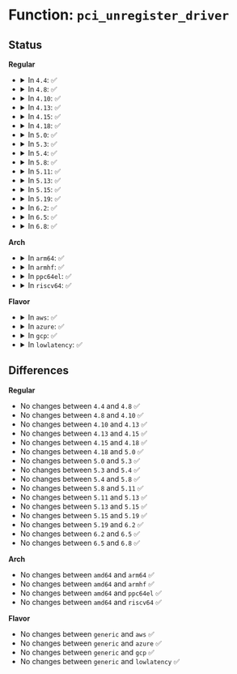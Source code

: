 # Function: <code>pci_unregister_driver</code>

## Status
<b>Regular</b>
<ul>
<li>
<details>
<summary>In <code>4.4</code>: ✅</summary>

```c
void pci_unregister_driver(struct pci_driver *drv);
```

**Collision:** Unique Global

**Inline:** No

**Transformation:** False

**Instances:**

```
In drivers/pci/pci-driver.c (ffffffff81438d90)
Location: drivers/pci/pci-driver.c:1305
Inline: False
Direct callers:
  - arch/x86/platform/intel/iosf_mbi.c:iosf_mbi_exit
  - drivers/video/fbdev/imsttfb.c:imsttfb_exit
  - drivers/video/fbdev/asiliantfb.c:asiliantfb_exit
  - drivers/virtio/virtio_pci_common.c:virtio_pci_driver_exit
  - drivers/tty/serial/8250/8250_pci.c:serial_pci_driver_exit
  - drivers/char/agp/intel-agp.c:agp_intel_cleanup
  - drivers/char/agp/via-agp.c:agp_via_cleanup
  - drivers/ata/ata_piix.c:piix_exit
  - drivers/ata/pata_sis.c:sis_pci_driver_exit
  - drivers/ata/ata_generic.c:ata_generic_pci_driver_exit
  - drivers/usb/dwc2/pci.c:dwc2_pci_driver_exit
  - drivers/usb/host/ehci-pci.c:ehci_pci_cleanup
  - drivers/usb/host/ohci-pci.c:ohci_pci_cleanup
  - drivers/usb/host/uhci-hcd.c:uhci_hcd_cleanup
  - drivers/usb/host/xhci-pci.c:xhci_pci_exit
```
**Symbols:**

```
ffffffff81438d90-ffffffff81438e1a: pci_unregister_driver (STB_GLOBAL)
```
</details>
</li>
<li>
<details>
<summary>In <code>4.8</code>: ✅</summary>

```c
void pci_unregister_driver(struct pci_driver *drv);
```

**Collision:** Unique Global

**Inline:** No

**Transformation:** False

**Instances:**

```
In drivers/pci/pci-driver.c (ffffffff81484c50)
Location: drivers/pci/pci-driver.c:1302
Inline: False
Direct callers:
  - arch/x86/platform/intel/iosf_mbi.c:iosf_mbi_exit
  - drivers/video/fbdev/imsttfb.c:imsttfb_exit
  - drivers/video/fbdev/asiliantfb.c:asiliantfb_exit
  - drivers/virtio/virtio_pci_common.c:virtio_pci_driver_exit
  - drivers/tty/serial/8250/8250_pci.c:serial_pci_driver_exit
  - drivers/char/agp/intel-agp.c:agp_intel_cleanup
  - drivers/char/agp/via-agp.c:agp_via_cleanup
  - drivers/ata/ata_piix.c:piix_exit
  - drivers/ata/pata_sis.c:sis_pci_driver_exit
  - drivers/ata/ata_generic.c:ata_generic_pci_driver_exit
  - drivers/usb/host/ehci-pci.c:ehci_pci_cleanup
  - drivers/usb/host/ohci-pci.c:ohci_pci_cleanup
  - drivers/usb/host/uhci-hcd.c:uhci_hcd_cleanup
  - drivers/usb/host/xhci-pci.c:xhci_pci_exit
```
**Symbols:**

```
ffffffff81484c50-ffffffff81484ce3: pci_unregister_driver (STB_GLOBAL)
```
</details>
</li>
<li>
<details>
<summary>In <code>4.10</code>: ✅</summary>

```c
void pci_unregister_driver(struct pci_driver *drv);
```

**Collision:** Unique Global

**Inline:** No

**Transformation:** False

**Instances:**

```
In drivers/pci/pci-driver.c (ffffffff814a63d0)
Location: drivers/pci/pci-driver.c:1311
Inline: False
Direct callers:
  - arch/x86/platform/intel/iosf_mbi.c:iosf_mbi_exit
  - drivers/video/fbdev/imsttfb.c:imsttfb_exit
  - drivers/video/fbdev/asiliantfb.c:asiliantfb_exit
  - drivers/virtio/virtio_pci_common.c:virtio_pci_driver_exit
  - drivers/tty/serial/8250/8250_pci.c:serial_pci_driver_exit
  - drivers/char/agp/intel-agp.c:agp_intel_cleanup
  - drivers/char/agp/via-agp.c:agp_via_cleanup
  - drivers/ata/ata_piix.c:piix_exit
  - drivers/ata/pata_sis.c:sis_pci_driver_exit
  - drivers/ata/ata_generic.c:ata_generic_pci_driver_exit
  - drivers/usb/host/ehci-pci.c:ehci_pci_cleanup
  - drivers/usb/host/ohci-pci.c:ohci_pci_cleanup
  - drivers/usb/host/uhci-hcd.c:uhci_hcd_cleanup
  - drivers/usb/host/xhci-pci.c:xhci_pci_exit
```
**Symbols:**

```
ffffffff814a63d0-ffffffff814a6463: pci_unregister_driver (STB_GLOBAL)
```
</details>
</li>
<li>
<details>
<summary>In <code>4.13</code>: ✅</summary>

```c
void pci_unregister_driver(struct pci_driver *drv);
```

**Collision:** Unique Global

**Inline:** No

**Transformation:** False

**Instances:**

```
In drivers/pci/pci-driver.c (ffffffff814b0370)
Location: drivers/pci/pci-driver.c:1329
Inline: False
Direct callers:
  - arch/x86/platform/intel/iosf_mbi.c:iosf_mbi_exit
  - drivers/video/fbdev/imsttfb.c:imsttfb_exit
  - drivers/video/fbdev/asiliantfb.c:asiliantfb_exit
  - drivers/virtio/virtio_pci_common.c:virtio_pci_driver_exit
  - drivers/tty/serial/8250/8250_pci.c:serial_pci_driver_exit
  - drivers/char/agp/intel-agp.c:agp_intel_cleanup
  - drivers/char/agp/via-agp.c:agp_via_cleanup
  - drivers/ata/ata_piix.c:piix_exit
  - drivers/ata/pata_sis.c:sis_pci_driver_exit
  - drivers/ata/ata_generic.c:ata_generic_pci_driver_exit
  - drivers/usb/host/ehci-pci.c:ehci_pci_cleanup
  - drivers/usb/host/ohci-pci.c:ohci_pci_cleanup
  - drivers/usb/host/uhci-hcd.c:uhci_hcd_cleanup
  - drivers/usb/host/xhci-pci.c:xhci_pci_exit
```
**Symbols:**

```
ffffffff814b0370-ffffffff814b040d: pci_unregister_driver (STB_GLOBAL)
```
</details>
</li>
<li>
<details>
<summary>In <code>4.15</code>: ✅</summary>

```c
void pci_unregister_driver(struct pci_driver *drv);
```

**Collision:** Unique Global

**Inline:** No

**Transformation:** False

**Instances:**

```
In drivers/pci/pci-driver.c (ffffffff814ef8b0)
Location: drivers/pci/pci-driver.c:1398
Inline: False
Direct callers:
  - arch/x86/platform/intel/iosf_mbi.c:iosf_mbi_exit
  - drivers/video/fbdev/imsttfb.c:imsttfb_exit
  - drivers/video/fbdev/asiliantfb.c:asiliantfb_exit
  - drivers/virtio/virtio_pci_common.c:virtio_pci_driver_exit
  - drivers/tty/serial/8250/8250_pci.c:serial_pci_driver_exit
  - drivers/char/agp/intel-agp.c:agp_intel_cleanup
  - drivers/char/agp/via-agp.c:agp_via_cleanup
  - drivers/ata/ata_piix.c:piix_exit
  - drivers/ata/pata_sis.c:sis_pci_driver_exit
  - drivers/ata/ata_generic.c:ata_generic_pci_driver_exit
  - drivers/usb/host/ehci-pci.c:ehci_pci_cleanup
  - drivers/usb/host/ohci-pci.c:ohci_pci_cleanup
  - drivers/usb/host/uhci-hcd.c:uhci_hcd_cleanup
  - drivers/usb/host/xhci-pci.c:xhci_pci_exit
```
**Symbols:**

```
ffffffff814ef8b0-ffffffff814ef94d: pci_unregister_driver (STB_GLOBAL)
```
</details>
</li>
<li>
<details>
<summary>In <code>4.18</code>: ✅</summary>

```c
void pci_unregister_driver(struct pci_driver *drv);
```

**Collision:** Unique Global

**Inline:** No

**Transformation:** False

**Instances:**

```
In drivers/pci/pci-driver.c (ffffffff81521580)
Location: drivers/pci/pci-driver.c:1419
Inline: False
Direct callers:
  - arch/x86/platform/intel/iosf_mbi.c:iosf_mbi_exit
  - drivers/pwm/pwm-lpss-pci.c:pwm_lpss_driver_pci_exit
  - drivers/pci/hotplug/shpchp_core.c:shpcd_cleanup
  - drivers/video/fbdev/imsttfb.c:imsttfb_exit
  - drivers/video/fbdev/asiliantfb.c:asiliantfb_exit
  - drivers/virtio/virtio_pci_common.c:virtio_pci_driver_exit
  - drivers/tty/serial/8250/8250_pci.c:serial_pci_driver_exit
  - drivers/char/agp/amd64-agp.c:agp_amd64_cleanup
  - drivers/char/agp/amd64-agp.c:agp_amd64_init
  - drivers/char/agp/amd64-agp.c:agp_amd64_init
  - drivers/char/agp/intel-agp.c:agp_intel_cleanup
  - drivers/char/agp/via-agp.c:agp_via_cleanup
  - drivers/ata/ata_piix.c:piix_exit
  - drivers/ata/pata_sis.c:sis_pci_driver_exit
  - drivers/ata/ata_generic.c:ata_generic_pci_driver_exit
  - drivers/usb/host/ehci-pci.c:ehci_pci_cleanup
  - drivers/usb/host/ohci-pci.c:ohci_pci_cleanup
  - drivers/usb/host/uhci-hcd.c:uhci_hcd_cleanup
  - drivers/usb/host/xhci-pci.c:xhci_pci_exit
  - drivers/i2c/busses/i2c-amd-pci-mp2.c:amd_mp2_pci_driver_exit
```
**Symbols:**

```
ffffffff81521580-ffffffff8152161c: pci_unregister_driver (STB_GLOBAL)
```
</details>
</li>
<li>
<details>
<summary>In <code>5.0</code>: ✅</summary>

```c
void pci_unregister_driver(struct pci_driver *drv);
```

**Collision:** Unique Global

**Inline:** No

**Transformation:** False

**Instances:**

```
In drivers/pci/pci-driver.c (ffffffff81536fc0)
Location: drivers/pci/pci-driver.c:1416
Inline: False
Direct callers:
  - arch/x86/platform/intel/iosf_mbi.c:iosf_mbi_exit
  - drivers/pwm/pwm-lpss-pci.c:pwm_lpss_driver_pci_exit
  - drivers/pci/hotplug/shpchp_core.c:shpcd_cleanup
  - drivers/video/fbdev/imsttfb.c:imsttfb_exit
  - drivers/video/fbdev/asiliantfb.c:asiliantfb_exit
  - drivers/virtio/virtio_pci_common.c:virtio_pci_driver_exit
  - drivers/tty/serial/8250/8250_pci.c:serial_pci_driver_exit
  - drivers/char/agp/amd64-agp.c:agp_amd64_cleanup
  - drivers/char/agp/amd64-agp.c:agp_amd64_init
  - drivers/char/agp/amd64-agp.c:agp_amd64_init
  - drivers/char/agp/intel-agp.c:agp_intel_cleanup
  - drivers/char/agp/via-agp.c:agp_via_cleanup
  - drivers/ata/ata_piix.c:piix_exit
  - drivers/ata/pata_sis.c:sis_pci_driver_exit
  - drivers/ata/ata_generic.c:ata_generic_pci_driver_exit
  - drivers/usb/host/ehci-pci.c:ehci_pci_cleanup
  - drivers/usb/host/ohci-pci.c:ohci_pci_cleanup
  - drivers/usb/host/uhci-hcd.c:uhci_hcd_cleanup
  - drivers/usb/host/xhci-pci.c:xhci_pci_exit
```
**Symbols:**

```
ffffffff81536fc0-ffffffff8153705c: pci_unregister_driver (STB_GLOBAL)
```
</details>
</li>
<li>
<details>
<summary>In <code>5.3</code>: ✅</summary>

```c
void pci_unregister_driver(struct pci_driver *drv);
```

**Collision:** Unique Global

**Inline:** No

**Transformation:** False

**Instances:**

```
In drivers/pci/pci-driver.c (ffffffff81566930)
Location: drivers/pci/pci-driver.c:1450
Inline: False
Direct callers:
  - arch/x86/platform/intel/iosf_mbi.c:iosf_mbi_exit
  - drivers/pwm/pwm-lpss-pci.c:pwm_lpss_driver_pci_exit
  - drivers/pci/hotplug/shpchp_core.c:shpcd_cleanup
  - drivers/video/fbdev/imsttfb.c:imsttfb_exit
  - drivers/video/fbdev/asiliantfb.c:asiliantfb_exit
  - drivers/virtio/virtio_pci_common.c:virtio_pci_driver_exit
  - drivers/tty/serial/8250/8250_pci.c:serial_pci_driver_exit
  - drivers/char/agp/amd64-agp.c:agp_amd64_cleanup
  - drivers/char/agp/amd64-agp.c:agp_amd64_init
  - drivers/char/agp/amd64-agp.c:agp_amd64_init
  - drivers/char/agp/intel-agp.c:agp_intel_cleanup
  - drivers/char/agp/via-agp.c:agp_via_cleanup
  - drivers/ata/ata_piix.c:piix_exit
  - drivers/ata/pata_sis.c:sis_pci_driver_exit
  - drivers/ata/ata_generic.c:ata_generic_pci_driver_exit
  - drivers/usb/host/ehci-pci.c:ehci_pci_cleanup
  - drivers/usb/host/ohci-pci.c:ohci_pci_cleanup
  - drivers/usb/host/uhci-hcd.c:uhci_hcd_cleanup
  - drivers/usb/host/xhci-pci.c:xhci_pci_exit
```
**Symbols:**

```
ffffffff81566930-ffffffff815669bc: pci_unregister_driver (STB_GLOBAL)
```
</details>
</li>
<li>
<details>
<summary>In <code>5.4</code>: ✅</summary>

```c
void pci_unregister_driver(struct pci_driver *drv);
```

**Collision:** Unique Global

**Inline:** No

**Transformation:** False

**Instances:**

```
In drivers/pci/pci-driver.c (ffffffff81587c90)
Location: drivers/pci/pci-driver.c:1463
Inline: False
Direct callers:
  - arch/x86/platform/intel/iosf_mbi.c:iosf_mbi_exit
  - drivers/pwm/pwm-lpss-pci.c:pwm_lpss_driver_pci_exit
  - drivers/pci/hotplug/shpchp_core.c:shpcd_cleanup
  - drivers/video/fbdev/imsttfb.c:imsttfb_exit
  - drivers/video/fbdev/asiliantfb.c:asiliantfb_exit
  - drivers/virtio/virtio_pci_common.c:virtio_pci_driver_exit
  - drivers/tty/serial/8250/8250_pci.c:serial_pci_driver_exit
  - drivers/char/agp/amd64-agp.c:agp_amd64_cleanup
  - drivers/char/agp/amd64-agp.c:agp_amd64_init
  - drivers/char/agp/amd64-agp.c:agp_amd64_init
  - drivers/char/agp/intel-agp.c:agp_intel_cleanup
  - drivers/char/agp/via-agp.c:agp_via_cleanup
  - drivers/ata/ata_piix.c:piix_exit
  - drivers/ata/pata_sis.c:sis_pci_driver_exit
  - drivers/ata/ata_generic.c:ata_generic_pci_driver_exit
  - drivers/vfio/pci/vfio_pci.c:vfio_pci_cleanup
  - drivers/usb/host/ehci-pci.c:ehci_pci_cleanup
  - drivers/usb/host/ohci-pci.c:ohci_pci_cleanup
  - drivers/usb/host/uhci-hcd.c:uhci_hcd_cleanup
  - drivers/usb/host/xhci-pci.c:xhci_pci_exit
```
**Symbols:**

```
ffffffff81587c90-ffffffff81587d1c: pci_unregister_driver (STB_GLOBAL)
```
</details>
</li>
<li>
<details>
<summary>In <code>5.8</code>: ✅</summary>

```c
void pci_unregister_driver(struct pci_driver *drv);
```

**Collision:** Unique Global

**Inline:** No

**Transformation:** False

**Instances:**

```
In drivers/pci/pci-driver.c (ffffffff8162e4f0)
Location: drivers/pci/pci-driver.c:1428
Inline: False
Direct callers:
  - arch/x86/platform/intel/iosf_mbi.c:iosf_mbi_exit
  - drivers/pwm/pwm-lpss-pci.c:pwm_lpss_driver_pci_exit
  - drivers/pci/hotplug/shpchp_core.c:shpcd_cleanup
  - drivers/video/fbdev/imsttfb.c:imsttfb_exit
  - drivers/video/fbdev/asiliantfb.c:asiliantfb_exit
  - drivers/virtio/virtio_pci_common.c:virtio_pci_driver_exit
  - drivers/tty/serial/8250/8250_pci.c:serial_pci_driver_exit
  - drivers/char/agp/amd64-agp.c:agp_amd64_cleanup
  - drivers/char/agp/amd64-agp.c:agp_amd64_init
  - drivers/char/agp/amd64-agp.c:agp_amd64_init
  - drivers/char/agp/intel-agp.c:agp_intel_cleanup
  - drivers/char/agp/via-agp.c:agp_via_cleanup
  - drivers/ata/ata_piix.c:piix_exit
  - drivers/ata/pata_sis.c:sis_pci_driver_exit
  - drivers/ata/ata_generic.c:ata_generic_pci_driver_exit
  - drivers/vfio/pci/vfio_pci.c:vfio_pci_cleanup
  - drivers/usb/host/ehci-pci.c:ehci_pci_cleanup
  - drivers/usb/host/ohci-pci.c:ohci_pci_cleanup
  - drivers/usb/host/uhci-hcd.c:uhci_hcd_cleanup
```
**Symbols:**

```
ffffffff8162e4f0-ffffffff8162e57a: pci_unregister_driver (STB_GLOBAL)
```
</details>
</li>
<li>
<details>
<summary>In <code>5.11</code>: ✅</summary>

```c
void pci_unregister_driver(struct pci_driver *drv);
```

**Collision:** Unique Global

**Inline:** No

**Transformation:** False

**Instances:**

```
In drivers/pci/pci-driver.c (ffffffff81653bf0)
Location: drivers/pci/pci-driver.c:1407
Inline: False
Direct callers:
  - arch/x86/platform/intel/iosf_mbi.c:iosf_mbi_exit
  - drivers/pwm/pwm-lpss-pci.c:pwm_lpss_driver_pci_exit
  - drivers/pci/hotplug/shpchp_core.c:shpcd_cleanup
  - drivers/video/fbdev/imsttfb.c:imsttfb_exit
  - drivers/video/fbdev/asiliantfb.c:asiliantfb_exit
  - drivers/virtio/virtio_pci_common.c:virtio_pci_driver_exit
  - drivers/tty/serial/8250/8250_pci.c:serial_pci_driver_exit
  - drivers/char/agp/amd64-agp.c:agp_amd64_cleanup
  - drivers/char/agp/amd64-agp.c:agp_amd64_init
  - drivers/char/agp/amd64-agp.c:agp_amd64_init
  - drivers/char/agp/intel-agp.c:agp_intel_cleanup
  - drivers/char/agp/via-agp.c:agp_via_cleanup
  - drivers/ata/ata_piix.c:piix_exit
  - drivers/ata/pata_sis.c:sis_pci_driver_exit
  - drivers/ata/ata_generic.c:ata_generic_pci_driver_exit
  - drivers/vfio/pci/vfio_pci.c:vfio_pci_cleanup
  - drivers/usb/host/ehci-pci.c:ehci_pci_cleanup
  - drivers/usb/host/ohci-pci.c:ohci_pci_cleanup
  - drivers/usb/host/uhci-hcd.c:uhci_hcd_cleanup
```
**Symbols:**

```
ffffffff81653bf0-ffffffff81653c7a: pci_unregister_driver (STB_GLOBAL)
```
</details>
</li>
<li>
<details>
<summary>In <code>5.13</code>: ✅</summary>

```c
void pci_unregister_driver(struct pci_driver *drv);
```

**Collision:** Unique Global

**Inline:** No

**Transformation:** False

**Instances:**

```
In drivers/pci/pci-driver.c (ffffffff81636a30)
Location: drivers/pci/pci-driver.c:1407
Inline: False
Direct callers:
  - arch/x86/platform/intel/iosf_mbi.c:iosf_mbi_exit
  - drivers/pwm/pwm-lpss-pci.c:pwm_lpss_driver_pci_exit
  - drivers/pci/hotplug/shpchp_core.c:shpcd_cleanup
  - drivers/video/fbdev/imsttfb.c:imsttfb_exit
  - drivers/video/fbdev/asiliantfb.c:asiliantfb_exit
  - drivers/virtio/virtio_pci_common.c:virtio_pci_driver_exit
  - drivers/tty/serial/8250/8250_pci.c:serial_pci_driver_exit
  - drivers/char/agp/amd64-agp.c:agp_amd64_cleanup
  - drivers/char/agp/amd64-agp.c:agp_amd64_init
  - drivers/char/agp/amd64-agp.c:agp_amd64_init
  - drivers/char/agp/intel-agp.c:agp_intel_cleanup
  - drivers/char/agp/via-agp.c:agp_via_cleanup
  - drivers/ata/ata_piix.c:piix_exit
  - drivers/ata/pata_sis.c:sis_pci_driver_exit
  - drivers/ata/ata_generic.c:ata_generic_pci_driver_exit
  - drivers/vfio/pci/vfio_pci.c:vfio_pci_cleanup
  - drivers/usb/host/ehci-pci.c:ehci_pci_cleanup
  - drivers/usb/host/ohci-pci.c:ohci_pci_cleanup
  - drivers/usb/host/uhci-hcd.c:uhci_hcd_cleanup
```
**Symbols:**

```
ffffffff81636a30-ffffffff81636aba: pci_unregister_driver (STB_GLOBAL)
```
</details>
</li>
<li>
<details>
<summary>In <code>5.15</code>: ✅</summary>

```c
void pci_unregister_driver(struct pci_driver *drv);
```

**Collision:** Unique Global

**Inline:** No

**Transformation:** False

**Instances:**

```
In drivers/pci/pci-driver.c (ffffffff816a6c70)
Location: drivers/pci/pci-driver.c:1421
Inline: False
Direct callers:
  - arch/x86/platform/intel/iosf_mbi.c:iosf_mbi_exit
  - drivers/pwm/pwm-lpss-pci.c:pwm_lpss_driver_pci_exit
  - drivers/pci/hotplug/shpchp_core.c:shpcd_cleanup
  - drivers/video/fbdev/imsttfb.c:imsttfb_exit
  - drivers/video/fbdev/asiliantfb.c:asiliantfb_exit
  - drivers/virtio/virtio_pci_common.c:virtio_pci_driver_exit
  - drivers/tty/serial/8250/8250_pci.c:serial_pci_driver_exit
  - drivers/char/agp/amd64-agp.c:agp_amd64_cleanup
  - drivers/char/agp/amd64-agp.c:agp_amd64_init
  - drivers/char/agp/amd64-agp.c:agp_amd64_init
  - drivers/char/agp/intel-agp.c:agp_intel_cleanup
  - drivers/char/agp/via-agp.c:agp_via_cleanup
  - drivers/ata/ata_piix.c:piix_exit
  - drivers/ata/pata_sis.c:sis_pci_driver_exit
  - drivers/ata/ata_generic.c:ata_generic_pci_driver_exit
  - drivers/vfio/pci/vfio_pci.c:vfio_pci_cleanup
  - drivers/usb/host/ehci-pci.c:ehci_pci_cleanup
  - drivers/usb/host/ohci-pci.c:ohci_pci_cleanup
  - drivers/usb/host/uhci-hcd.c:uhci_hcd_cleanup
```
**Symbols:**

```
ffffffff816a6c70-ffffffff816a6cfa: pci_unregister_driver (STB_GLOBAL)
```
</details>
</li>
<li>
<details>
<summary>In <code>5.19</code>: ✅</summary>

```c
void pci_unregister_driver(struct pci_driver *drv);
```

**Collision:** Unique Global

**Inline:** No

**Transformation:** False

**Instances:**

```
In drivers/pci/pci-driver.c (ffffffff817c78c0)
Location: drivers/pci/pci-driver.c:1450
Inline: False
Direct callers:
  - arch/x86/platform/intel/iosf_mbi.c:iosf_mbi_exit
  - drivers/pwm/pwm-lpss-pci.c:pwm_lpss_driver_pci_exit
  - drivers/pci/hotplug/shpchp_core.c:shpcd_cleanup
  - drivers/video/fbdev/imsttfb.c:imsttfb_exit
  - drivers/video/fbdev/asiliantfb.c:asiliantfb_exit
  - drivers/virtio/virtio_pci_common.c:virtio_pci_driver_exit
  - drivers/tty/serial/8250/8250_pci.c:serial_pci_driver_exit
  - drivers/char/agp/amd64-agp.c:agp_amd64_cleanup
  - drivers/char/agp/amd64-agp.c:agp_amd64_init
  - drivers/char/agp/amd64-agp.c:agp_amd64_init
  - drivers/char/agp/intel-agp.c:agp_intel_cleanup
  - drivers/char/agp/via-agp.c:agp_via_cleanup
  - drivers/ata/ata_piix.c:piix_exit
  - drivers/ata/pata_sis.c:sis_pci_driver_exit
  - drivers/ata/ata_generic.c:ata_generic_pci_driver_exit
  - drivers/vfio/pci/vfio_pci.c:vfio_pci_cleanup
  - drivers/usb/host/ehci-pci.c:ehci_pci_cleanup
  - drivers/usb/host/ohci-pci.c:ohci_pci_cleanup
  - drivers/usb/host/uhci-hcd.c:uhci_hcd_cleanup
```
**Symbols:**

```
ffffffff817c78c0-ffffffff817c7950: pci_unregister_driver (STB_GLOBAL)
```
</details>
</li>
<li>
<details>
<summary>In <code>6.2</code>: ✅</summary>

```c
void pci_unregister_driver(struct pci_driver *drv);
```

**Collision:** Unique Global

**Inline:** No

**Transformation:** False

**Instances:**

```
In drivers/pci/pci-driver.c (ffffffff818e4fe0)
Location: drivers/pci/pci-driver.c:1456
Inline: False
Direct callers:
  - arch/x86/platform/intel/iosf_mbi.c:iosf_mbi_exit
  - drivers/pwm/pwm-lpss-pci.c:pwm_lpss_driver_pci_exit
  - drivers/pci/hotplug/shpchp_core.c:shpcd_cleanup
  - drivers/video/fbdev/imsttfb.c:imsttfb_exit
  - drivers/video/fbdev/asiliantfb.c:asiliantfb_exit
  - drivers/virtio/virtio_pci_common.c:virtio_pci_driver_exit
  - drivers/tty/serial/8250/8250_pci.c:serial_pci_driver_exit
  - drivers/tty/serial/8250/8250_mid.c:mid8250_pci_driver_exit
  - drivers/char/agp/amd64-agp.c:agp_amd64_cleanup
  - drivers/char/agp/amd64-agp.c:agp_amd64_init
  - drivers/char/agp/amd64-agp.c:agp_amd64_init
  - drivers/char/agp/intel-agp.c:agp_intel_cleanup
  - drivers/char/agp/via-agp.c:agp_via_cleanup
  - drivers/ata/ata_piix.c:piix_exit
  - drivers/ata/pata_sis.c:sis_pci_driver_exit
  - drivers/ata/ata_generic.c:ata_generic_pci_driver_exit
  - drivers/usb/host/ehci-pci.c:ehci_pci_cleanup
  - drivers/usb/host/ohci-pci.c:ohci_pci_cleanup
  - drivers/usb/host/uhci-hcd.c:uhci_hcd_cleanup
```
**Symbols:**

```
ffffffff818e4fe0-ffffffff818e5070: pci_unregister_driver (STB_GLOBAL)
```
</details>
</li>
<li>
<details>
<summary>In <code>6.5</code>: ✅</summary>

```c
void pci_unregister_driver(struct pci_driver *drv);
```

**Collision:** Unique Global

**Inline:** No

**Transformation:** False

**Instances:**

```
In drivers/pci/pci-driver.c (ffffffff81928620)
Location: drivers/pci/pci-driver.c:1457
Inline: False
Direct callers:
  - arch/x86/platform/intel/iosf_mbi.c:iosf_mbi_exit
  - drivers/pwm/pwm-lpss-pci.c:pwm_lpss_driver_pci_exit
  - drivers/pci/hotplug/shpchp_core.c:shpcd_cleanup
  - drivers/video/fbdev/imsttfb.c:imsttfb_exit
  - drivers/video/fbdev/asiliantfb.c:asiliantfb_exit
  - drivers/virtio/virtio_pci_common.c:virtio_pci_driver_exit
  - drivers/tty/serial/8250/8250_pci.c:serial_pci_driver_exit
  - drivers/tty/serial/8250/8250_mid.c:mid8250_pci_driver_exit
  - drivers/char/agp/amd64-agp.c:agp_amd64_cleanup
  - drivers/char/agp/amd64-agp.c:agp_amd64_init
  - drivers/char/agp/amd64-agp.c:agp_amd64_init
  - drivers/char/agp/intel-agp.c:agp_intel_cleanup
  - drivers/char/agp/via-agp.c:agp_via_cleanup
  - drivers/ata/ata_piix.c:piix_exit
  - drivers/ata/pata_sis.c:sis_pci_driver_exit
  - drivers/ata/ata_generic.c:ata_generic_pci_driver_exit
  - drivers/usb/host/ehci-pci.c:ehci_pci_cleanup
  - drivers/usb/host/ohci-pci.c:ohci_pci_cleanup
  - drivers/usb/host/uhci-hcd.c:uhci_hcd_cleanup
```
**Symbols:**

```
ffffffff81928620-ffffffff819286b0: pci_unregister_driver (STB_GLOBAL)
```
</details>
</li>
<li>
<details>
<summary>In <code>6.8</code>: ✅</summary>

```c
void pci_unregister_driver(struct pci_driver *drv);
```

**Collision:** Unique Global

**Inline:** No

**Transformation:** False

**Instances:**

```
In drivers/pci/pci-driver.c (ffffffff81970e10)
Location: drivers/pci/pci-driver.c:1469
Inline: False
Direct callers:
  - arch/x86/platform/intel/iosf_mbi.c:iosf_mbi_exit
  - drivers/pwm/pwm-lpss-pci.c:pwm_lpss_driver_pci_exit
  - drivers/pci/hotplug/shpchp_core.c:shpcd_cleanup
  - drivers/video/fbdev/imsttfb.c:imsttfb_exit
  - drivers/video/fbdev/asiliantfb.c:asiliantfb_exit
  - drivers/virtio/virtio_pci_common.c:virtio_pci_driver_exit
  - drivers/tty/serial/8250/8250_mid.c:mid8250_pci_driver_exit
  - drivers/tty/serial/8250/8250_pci.c:serial_pci_driver_exit
  - drivers/char/agp/amd64-agp.c:agp_amd64_cleanup
  - drivers/char/agp/amd64-agp.c:agp_amd64_init
  - drivers/char/agp/amd64-agp.c:agp_amd64_init
  - drivers/char/agp/intel-agp.c:agp_intel_cleanup
  - drivers/char/agp/via-agp.c:agp_via_cleanup
  - drivers/ata/ata_piix.c:piix_exit
  - drivers/ata/pata_sis.c:sis_pci_driver_exit
  - drivers/ata/ata_generic.c:ata_generic_pci_driver_exit
  - drivers/usb/host/ehci-pci.c:ehci_pci_cleanup
  - drivers/usb/host/ohci-pci.c:ohci_pci_cleanup
  - drivers/usb/host/uhci-hcd.c:uhci_hcd_cleanup
```
**Symbols:**

```
ffffffff81970e10-ffffffff81970ea0: pci_unregister_driver (STB_GLOBAL)
```
</details>
</li>
</ul>
<b>Arch</b>
<ul>
<li>
<details>
<summary>In <code>arm64</code>: ✅</summary>

```c
void pci_unregister_driver(struct pci_driver *drv);
```

**Collision:** Unique Global

**Inline:** No

**Transformation:** False

**Instances:**

```
In drivers/pci/pci-driver.c (ffff8000106ebf40)
Location: drivers/pci/pci-driver.c:1463
Inline: False
Direct callers:
  - drivers/pci/hotplug/shpchp_core.c:shpcd_cleanup
  - drivers/video/fbdev/imsttfb.c:imsttfb_exit
  - drivers/video/fbdev/asiliantfb.c:asiliantfb_exit
  - drivers/virtio/virtio_pci_common.c:virtio_pci_driver_exit
  - drivers/tty/serial/8250/8250_pci.c:serial_pci_driver_exit
  - drivers/usb/host/ehci-pci.c:ehci_pci_cleanup
  - drivers/usb/host/ohci-pci.c:ohci_pci_cleanup
  - drivers/usb/host/uhci-hcd.c:uhci_hcd_cleanup
  - drivers/usb/host/xhci-pci.c:xhci_pci_exit
```
**Symbols:**

```
ffff8000106ebf40-ffff8000106ec020: pci_unregister_driver (STB_GLOBAL)
```
</details>
</li>
<li>
<details>
<summary>In <code>armhf</code>: ✅</summary>

```c
void pci_unregister_driver(struct pci_driver *drv);
```

**Collision:** Unique Global

**Inline:** No

**Transformation:** False

**Instances:**

```
In drivers/pci/pci-driver.c (c0885928)
Location: drivers/pci/pci-driver.c:1463
Inline: False
Direct callers:
  - drivers/video/fbdev/imsttfb.c:imsttfb_exit
  - drivers/video/fbdev/asiliantfb.c:asiliantfb_exit
  - drivers/virtio/virtio_pci_common.c:virtio_pci_driver_exit
  - drivers/tty/serial/8250/8250_pci.c:serial_pci_driver_exit
  - drivers/mfd/sm501.c:sm501_base_exit
  - drivers/usb/dwc2/pci.c:dwc2_pci_driver_exit
  - drivers/usb/host/ehci-pci.c:ehci_pci_cleanup
  - drivers/usb/host/ohci-pci.c:ohci_pci_cleanup
  - drivers/usb/host/uhci-hcd.c:uhci_hcd_cleanup
  - drivers/usb/host/xhci-pci.c:xhci_pci_exit
```
**Symbols:**

```
c0885928-c08859b0: pci_unregister_driver (STB_GLOBAL)
```
</details>
</li>
<li>
<details>
<summary>In <code>ppc64el</code>: ✅</summary>

```c
void pci_unregister_driver(struct pci_driver *drv);
```

**Collision:** Unique Global

**Inline:** No

**Transformation:** False

**Instances:**

```
In drivers/pci/pci-driver.c (c000000000865c40)
Location: drivers/pci/pci-driver.c:1463
Inline: False
Direct callers:
  - drivers/video/fbdev/imsttfb.c:imsttfb_exit
  - drivers/video/fbdev/asiliantfb.c:asiliantfb_exit
  - drivers/video/fbdev/gxt4500.c:gxt4500_exit
  - drivers/virtio/virtio_pci_common.c:virtio_pci_driver_exit
  - drivers/tty/serial/8250/8250_pci.c:serial_pci_driver_exit
  - drivers/vfio/pci/vfio_pci.c:vfio_pci_cleanup
  - drivers/usb/host/ehci-pci.c:ehci_pci_cleanup
  - drivers/usb/host/ohci-pci.c:ohci_pci_cleanup
  - drivers/usb/host/uhci-hcd.c:uhci_hcd_cleanup
  - drivers/usb/host/xhci-pci.c:xhci_pci_exit
```
**Symbols:**

```
c000000000865c40-c000000000865d90: pci_unregister_driver (STB_GLOBAL)
```
</details>
</li>
<li>
<details>
<summary>In <code>riscv64</code>: ✅</summary>

```c
void pci_unregister_driver(struct pci_driver *drv);
```

**Collision:** Unique Global

**Inline:** No

**Transformation:** False

**Instances:**

```
In drivers/pci/pci-driver.c (ffffffe0004c10e6)
Location: drivers/pci/pci-driver.c:1463
Inline: False
Direct callers:
  - drivers/pci/hotplug/shpchp_core.c:shpcd_cleanup
  - drivers/video/fbdev/imsttfb.c:imsttfb_exit
  - drivers/video/fbdev/asiliantfb.c:asiliantfb_exit
  - drivers/virtio/virtio_pci_common.c:virtio_pci_driver_exit
  - drivers/tty/serial/8250/8250_pci.c:serial_pci_driver_exit
  - drivers/usb/host/ehci-pci.c:ehci_pci_cleanup
  - drivers/usb/host/ohci-pci.c:ohci_pci_cleanup
  - drivers/usb/host/uhci-hcd.c:uhci_hcd_cleanup
  - drivers/usb/host/xhci-pci.c:xhci_pci_exit
```
**Symbols:**

```
ffffffe0004c10e6-ffffffe0004c11aa: pci_unregister_driver (STB_GLOBAL)
```
</details>
</li>
</ul>
<b>Flavor</b>
<ul>
<li>
<details>
<summary>In <code>aws</code>: ✅</summary>

```c
void pci_unregister_driver(struct pci_driver *drv);
```

**Collision:** Unique Global

**Inline:** No

**Transformation:** False

**Instances:**

```
In drivers/pci/pci-driver.c (ffffffff8157bb20)
Location: drivers/pci/pci-driver.c:1463
Inline: False
Direct callers:
  - arch/x86/platform/intel/iosf_mbi.c:iosf_mbi_exit
  - drivers/pci/hotplug/shpchp_core.c:shpcd_cleanup
  - drivers/video/fbdev/imsttfb.c:imsttfb_exit
  - drivers/video/fbdev/asiliantfb.c:asiliantfb_exit
  - drivers/virtio/virtio_pci_common.c:virtio_pci_driver_exit
  - drivers/tty/serial/8250/8250_pci.c:serial_pci_driver_exit
  - drivers/char/agp/amd64-agp.c:agp_amd64_cleanup
  - drivers/char/agp/amd64-agp.c:agp_amd64_init
  - drivers/char/agp/amd64-agp.c:agp_amd64_init
  - drivers/char/agp/intel-agp.c:agp_intel_cleanup
  - drivers/char/agp/via-agp.c:agp_via_cleanup
  - drivers/nvme/host/pci.c:nvme_exit
  - drivers/ata/ata_piix.c:piix_exit
  - drivers/ata/pata_sis.c:sis_pci_driver_exit
  - drivers/ata/ata_generic.c:ata_generic_pci_driver_exit
  - drivers/usb/host/ehci-pci.c:ehci_pci_cleanup
  - drivers/usb/host/ohci-pci.c:ohci_pci_cleanup
  - drivers/usb/host/uhci-hcd.c:uhci_hcd_cleanup
  - drivers/usb/host/xhci-pci.c:xhci_pci_exit
```
**Symbols:**

```
ffffffff8157bb20-ffffffff8157bbac: pci_unregister_driver (STB_GLOBAL)
```
</details>
</li>
<li>
<details>
<summary>In <code>azure</code>: ✅</summary>

```c
void pci_unregister_driver(struct pci_driver *drv);
```

**Collision:** Unique Global

**Inline:** No

**Transformation:** False

**Instances:**

```
In drivers/pci/pci-driver.c (ffffffff8156a8f0)
Location: drivers/pci/pci-driver.c:1463
Inline: False
Direct callers:
  - arch/x86/platform/intel/iosf_mbi.c:iosf_mbi_exit
  - drivers/pci/hotplug/shpchp_core.c:shpcd_cleanup
  - drivers/virtio/virtio_pci_common.c:virtio_pci_driver_exit
  - drivers/tty/serial/8250/8250_pci.c:serial_pci_driver_exit
  - drivers/char/agp/amd64-agp.c:agp_amd64_cleanup
  - drivers/char/agp/amd64-agp.c:agp_amd64_init
  - drivers/char/agp/amd64-agp.c:agp_amd64_init
  - drivers/char/agp/intel-agp.c:agp_intel_cleanup
  - drivers/char/agp/via-agp.c:agp_via_cleanup
  - drivers/nvme/host/pci.c:nvme_exit
  - drivers/ata/ata_piix.c:piix_exit
  - drivers/ata/pata_sis.c:sis_pci_driver_exit
  - drivers/ata/ata_generic.c:ata_generic_pci_driver_exit
  - drivers/vfio/pci/vfio_pci.c:vfio_pci_cleanup
  - drivers/usb/host/xhci-pci.c:xhci_pci_exit
```
**Symbols:**

```
ffffffff8156a8f0-ffffffff8156a97c: pci_unregister_driver (STB_GLOBAL)
```
</details>
</li>
<li>
<details>
<summary>In <code>gcp</code>: ✅</summary>

```c
void pci_unregister_driver(struct pci_driver *drv);
```

**Collision:** Unique Global

**Inline:** No

**Transformation:** False

**Instances:**

```
In drivers/pci/pci-driver.c (ffffffff8157b9e0)
Location: drivers/pci/pci-driver.c:1463
Inline: False
Direct callers:
  - arch/x86/platform/intel/iosf_mbi.c:iosf_mbi_exit
  - drivers/pwm/pwm-lpss-pci.c:pwm_lpss_driver_pci_exit
  - drivers/pci/hotplug/shpchp_core.c:shpcd_cleanup
  - drivers/video/fbdev/imsttfb.c:imsttfb_exit
  - drivers/video/fbdev/asiliantfb.c:asiliantfb_exit
  - drivers/virtio/virtio_pci_common.c:virtio_pci_driver_exit
  - drivers/tty/serial/8250/8250_pci.c:serial_pci_driver_exit
  - drivers/char/agp/amd64-agp.c:agp_amd64_cleanup
  - drivers/char/agp/amd64-agp.c:agp_amd64_init
  - drivers/char/agp/amd64-agp.c:agp_amd64_init
  - drivers/char/agp/intel-agp.c:agp_intel_cleanup
  - drivers/char/agp/via-agp.c:agp_via_cleanup
  - drivers/ata/ata_piix.c:piix_exit
  - drivers/ata/pata_sis.c:sis_pci_driver_exit
  - drivers/ata/ata_generic.c:ata_generic_pci_driver_exit
  - drivers/vfio/pci/vfio_pci.c:vfio_pci_cleanup
  - drivers/usb/host/ehci-pci.c:ehci_pci_cleanup
  - drivers/usb/host/ohci-pci.c:ohci_pci_cleanup
  - drivers/usb/host/uhci-hcd.c:uhci_hcd_cleanup
  - drivers/usb/host/xhci-pci.c:xhci_pci_exit
  - drivers/i2c/busses/i2c-amd-mp2-pci.c:amd_mp2_pci_driver_exit
```
**Symbols:**

```
ffffffff8157b9e0-ffffffff8157ba6c: pci_unregister_driver (STB_GLOBAL)
```
</details>
</li>
<li>
<details>
<summary>In <code>lowlatency</code>: ✅</summary>

```c
void pci_unregister_driver(struct pci_driver *drv);
```

**Collision:** Unique Global

**Inline:** No

**Transformation:** False

**Instances:**

```
In drivers/pci/pci-driver.c (ffffffff81594760)
Location: drivers/pci/pci-driver.c:1463
Inline: False
Direct callers:
  - arch/x86/platform/intel/iosf_mbi.c:iosf_mbi_exit
  - drivers/pwm/pwm-lpss-pci.c:pwm_lpss_driver_pci_exit
  - drivers/pci/hotplug/shpchp_core.c:shpcd_cleanup
  - drivers/video/fbdev/imsttfb.c:imsttfb_exit
  - drivers/video/fbdev/asiliantfb.c:asiliantfb_exit
  - drivers/virtio/virtio_pci_common.c:virtio_pci_driver_exit
  - drivers/tty/serial/8250/8250_pci.c:serial_pci_driver_exit
  - drivers/char/agp/amd64-agp.c:agp_amd64_cleanup
  - drivers/char/agp/amd64-agp.c:agp_amd64_init
  - drivers/char/agp/amd64-agp.c:agp_amd64_init
  - drivers/char/agp/intel-agp.c:agp_intel_cleanup
  - drivers/char/agp/via-agp.c:agp_via_cleanup
  - drivers/ata/ata_piix.c:piix_exit
  - drivers/ata/pata_sis.c:sis_pci_driver_exit
  - drivers/ata/ata_generic.c:ata_generic_pci_driver_exit
  - drivers/vfio/pci/vfio_pci.c:vfio_pci_cleanup
  - drivers/usb/host/ehci-pci.c:ehci_pci_cleanup
  - drivers/usb/host/ohci-pci.c:ohci_pci_cleanup
  - drivers/usb/host/uhci-hcd.c:uhci_hcd_cleanup
  - drivers/usb/host/xhci-pci.c:xhci_pci_exit
```
**Symbols:**

```
ffffffff81594760-ffffffff815947ea: pci_unregister_driver (STB_GLOBAL)
```
</details>
</li>
</ul>

## Differences
<b>Regular</b>
<ul>
<li>
No changes between <code>4.4</code> and <code>4.8</code> ✅
</li>
<li>
No changes between <code>4.8</code> and <code>4.10</code> ✅
</li>
<li>
No changes between <code>4.10</code> and <code>4.13</code> ✅
</li>
<li>
No changes between <code>4.13</code> and <code>4.15</code> ✅
</li>
<li>
No changes between <code>4.15</code> and <code>4.18</code> ✅
</li>
<li>
No changes between <code>4.18</code> and <code>5.0</code> ✅
</li>
<li>
No changes between <code>5.0</code> and <code>5.3</code> ✅
</li>
<li>
No changes between <code>5.3</code> and <code>5.4</code> ✅
</li>
<li>
No changes between <code>5.4</code> and <code>5.8</code> ✅
</li>
<li>
No changes between <code>5.8</code> and <code>5.11</code> ✅
</li>
<li>
No changes between <code>5.11</code> and <code>5.13</code> ✅
</li>
<li>
No changes between <code>5.13</code> and <code>5.15</code> ✅
</li>
<li>
No changes between <code>5.15</code> and <code>5.19</code> ✅
</li>
<li>
No changes between <code>5.19</code> and <code>6.2</code> ✅
</li>
<li>
No changes between <code>6.2</code> and <code>6.5</code> ✅
</li>
<li>
No changes between <code>6.5</code> and <code>6.8</code> ✅
</li>
</ul>
<b>Arch</b>
<ul>
<li>
No changes between <code>amd64</code> and <code>arm64</code> ✅
</li>
<li>
No changes between <code>amd64</code> and <code>armhf</code> ✅
</li>
<li>
No changes between <code>amd64</code> and <code>ppc64el</code> ✅
</li>
<li>
No changes between <code>amd64</code> and <code>riscv64</code> ✅
</li>
</ul>
<b>Flavor</b>
<ul>
<li>
No changes between <code>generic</code> and <code>aws</code> ✅
</li>
<li>
No changes between <code>generic</code> and <code>azure</code> ✅
</li>
<li>
No changes between <code>generic</code> and <code>gcp</code> ✅
</li>
<li>
No changes between <code>generic</code> and <code>lowlatency</code> ✅
</li>
</ul>
